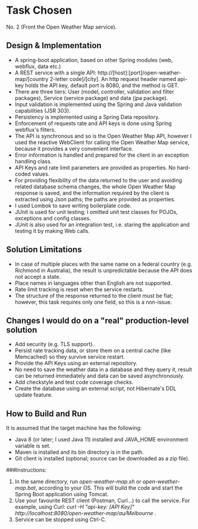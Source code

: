 # Task Chosen

No. 2 (Front the Open Weather Map service).

## Design & Implementation

* A spring-boot application, based on other Spring modules (web, webflux, data etc.)
* A REST service with a single API: http://[host]:[port]/open-weather-map/[country 2-letter code]/[city]. An http request header named api-key holds the API key, default port is 8080, and the method is GET.
* There are three tiers: User (model, controller, validation and filter packages), Service (service package) and data (jpa package).
* Input validation is implemented using the Spring and Java validation capabilities (JSR 303).
* Persistency is implemented using a Spring Data repository.
* Enforcement of requests rate and API keys is done using Spring webflux's filters.
* The API is synchronous and so is the Open Weather Map API, however I used the reactive WebClient for calling the Open Weather Map service, because it provides a very convenient interface.
* Error information is handled and prepared for the client in an exception handling class. 
* API Keys and rate limit parameters are provided as properties. No hard-coded values.
* For providing flexibility of the data returned to the user and avoiding related database schema changes, the whole Open Weather Map response is saved, and the information
  required by the client is extracted using Json paths; the paths are provided as properties.
* I used Lombok to save writing boilerplate code.
* JUnit is used for unit testing; I omitted unit test classes for POJOs, exceptions and config classes.
* JUnit is also used for an integration test, i.e. staring the application and testing it by making Web calls.


## Solution Limitations

* In case of multiple places with the same name on a federal country (e.g. Richmond in Australia), the result is unpredictable because the API does not accept a state.
* Place names in languages other than English are not supported.
* Rate limit tracking is reset when the service restarts.
* The structure of the response returned to the client must be flat; however, this task requires only one field, so this is a non-issue.


## Changes I would do on a "real" production-level solution

* Add security (e.g. TLS support).
* Persist rate tracking data, or store them on a central cache (like Memcached) so they survive service restart.
* Provide the API Keys using an external repository.
* No need to save the weather data in a database and they query it, result can be returned immediately and data can be saved asynchronously.
* Add checkstyle and test code coverage checks.
* Create the database using an external script, not Hibernate's DDL update feature.


## How to Build and Run

  It is assumed that the target machine has the following:
* Java 8 (or later; I used Java 11) installed and JAVA_HOME environment variable is set.
* Maven is installed and its bin directory is in the path.
* Git client is installed (optional; source can be downloaded as a zip file).


###Instructions:
1. In the same directory, run *open-weather-map.sh* or *open-weather-map.bat*, according to your OS. This will build the code and start the Spring Boot application using Tomcat.
2. Use your favourite REST client (Postman, Curl...) to call the service. For example, using Curl:
   *curl -H "api-key: [API Key]" http://localhost:8080/open-weather-map/au/Melbourne* .
3. Service can be stopped using Ctrl-C.

